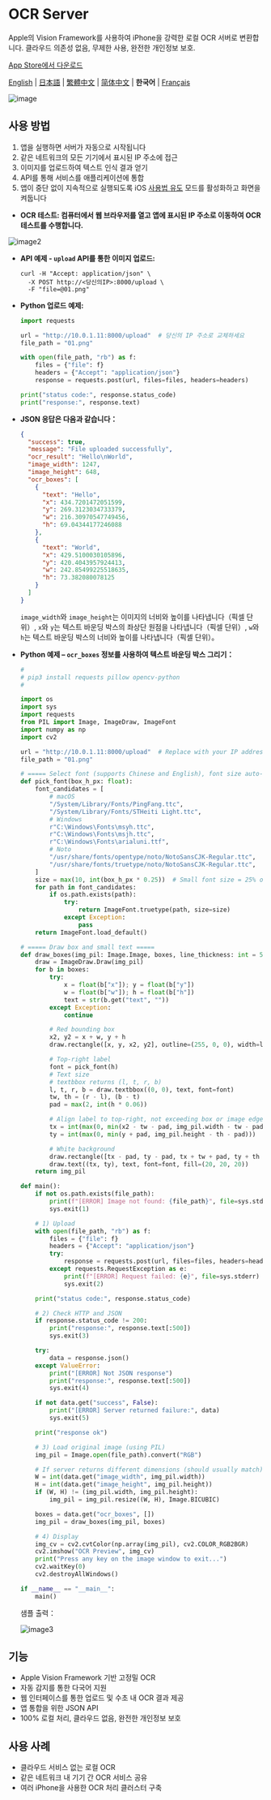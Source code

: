 # OCR Server

Apple의 Vision Framework를 사용하여 iPhone을 강력한 로컬 OCR 서버로 변환합니다.
클라우드 의존성 없음, 무제한 사용, 완전한 개인정보 보호.

[App Store에서 다운로드](https://apps.apple.com/us/app/ocr-server/id6749533041)

[English](README.md) | [日本語](README.ja.md) | [繁體中文](README.zh-TW.md) | [简体中文](README.zh-CN.md) | **한국어** | [Français](README.fr.md)

![image](image.jpg)

## 사용 방법

1. 앱을 실행하면 서버가 자동으로 시작됩니다
2. 같은 네트워크의 모든 기기에서 표시된 IP 주소에 접근
3. 이미지를 업로드하여 텍스트 인식 결과 얻기
4. API를 통해 서비스를 애플리케이션에 통합
5. 앱이 중단 없이 지속적으로 실행되도록 iOS [사용법 유도](https://support.apple.com/ko-kr/111795) 모드를 활성화하고 화면을 켜둡니다

- **OCR 테스트: 컴퓨터에서 웹 브라우저를 열고 앱에 표시된 IP 주소로 이동하여 OCR 테스트를 수행합니다.**

![image2](image2.png)

- **API 예제 - `upload` API를 통한 이미지 업로드:**

  ```
  curl -H "Accept: application/json" \
    -X POST http://<당신의IP>:8000/upload \
    -F "file=@01.png"
  ```

- **Python 업로드 예제:**

  ```python
  import requests

  url = "http://10.0.1.11:8000/upload"  # 당신의 IP 주소로 교체하세요
  file_path = "01.png"

  with open(file_path, "rb") as f:
      files = {"file": f}
      headers = {"Accept": "application/json"}
      response = requests.post(url, files=files, headers=headers)

  print("status code:", response.status_code)
  print("response:", response.text)
  ```

- **JSON 응답은 다음과 같습니다：**

  ```json
  {
    "success": true,
    "message": "File uploaded successfully",
    "ocr_result": "Hello\nWorld",
    "image_width": 1247,
    "image_height": 648,
    "ocr_boxes": [
      {
        "text": "Hello",
        "x": 434.7201472051599,
        "y": 269.3123034733379,
        "w": 216.30970547749456,
        "h": 69.04344177246088
      },
      {
        "text": "World",
        "x": 429.5100030105896,
        "y": 420.4043957924413,
        "w": 242.85499225518635,
        "h": 73.382080078125
      }
    ]
  }
  ```

  `image_width`와 `image_height`는 이미지의 너비와 높이를 나타냅니다（픽셀 단위）,
  `x`와 `y`는 텍스트 바운딩 박스의 좌상단 원점을 나타냅니다（픽셀 단위）,
  `w`와 `h`는 텍스트 바운딩 박스의 너비와 높이를 나타냅니다（픽셀 단위）。

- **Python 예제 – `ocr_boxes` 정보를 사용하여 텍스트 바운딩 박스 그리기：**

  ```python
  #
  # pip3 install requests pillow opencv-python
  #

  import os
  import sys
  import requests
  from PIL import Image, ImageDraw, ImageFont
  import numpy as np
  import cv2

  url = "http://10.0.1.11:8000/upload"  # Replace with your IP address
  file_path = "01.png"

  # ===== Select font (supports Chinese and English), font size auto-scales with box height =====
  def pick_font(box_h_px: float):
      font_candidates = [
          # macOS
          "/System/Library/Fonts/PingFang.ttc",
          "/System/Library/Fonts/STHeiti Light.ttc",
          # Windows
          r"C:\Windows\Fonts\msyh.ttc",
          r"C:\Windows\Fonts\msjh.ttc",
          r"C:\Windows\Fonts\arialuni.ttf",
          # Noto
          "/usr/share/fonts/opentype/noto/NotoSansCJK-Regular.ttc",
          "/usr/share/fonts/truetype/noto/NotoSansCJK-Regular.ttc",
      ]
      size = max(10, int(box_h_px * 0.25))  # Small font size = 25% of box height (minimum 10pt)
      for path in font_candidates:
          if os.path.exists(path):
              try:
                  return ImageFont.truetype(path, size=size)
              except Exception:
                  pass
      return ImageFont.load_default()

  # ===== Draw box and small text =====
  def draw_boxes(img_pil: Image.Image, boxes, line_thickness: int = 5) -> Image.Image:
      draw = ImageDraw.Draw(img_pil)
      for b in boxes:
          try:
              x = float(b["x"]); y = float(b["y"])
              w = float(b["w"]); h = float(b["h"])
              text = str(b.get("text", ""))
          except Exception:
              continue

          # Red bounding box
          x2, y2 = x + w, y + h
          draw.rectangle([x, y, x2, y2], outline=(255, 0, 0), width=line_thickness)

          # Top-right label
          font = pick_font(h)
          # Text size
          # textbbox returns (l, t, r, b)
          l, t, r, b = draw.textbbox((0, 0), text, font=font)
          tw, th = (r - l), (b - t)
          pad = max(2, int(h * 0.06))

          # Align label to top-right, not exceeding box or image edge
          tx = int(max(0, min(x2 - tw - pad, img_pil.width - tw - pad)))
          ty = int(max(0, min(y + pad, img_pil.height - th - pad)))

          # White background
          draw.rectangle([tx - pad, ty - pad, tx + tw + pad, ty + th + pad], fill=(255, 255, 255))
          draw.text((tx, ty), text, font=font, fill=(20, 20, 20))
      return img_pil

  def main():
      if not os.path.exists(file_path):
          print(f"[ERROR] Image not found: {file_path}", file=sys.stderr)
          sys.exit(1)

      # 1) Upload
      with open(file_path, "rb") as f:
          files = {"file": f}
          headers = {"Accept": "application/json"}
          try:
              response = requests.post(url, files=files, headers=headers, timeout=60)
          except requests.RequestException as e:
              print(f"[ERROR] Request failed: {e}", file=sys.stderr)
              sys.exit(2)

      print("status code:", response.status_code)

      # 2) Check HTTP and JSON
      if response.status_code != 200:
          print("response:", response.text[:500])
          sys.exit(3)

      try:
          data = response.json()
      except ValueError:
          print("[ERROR] Not JSON response")
          print("response:", response.text[:500])
          sys.exit(4)

      if not data.get("success", False):
          print("[ERROR] Server returned failure:", data)
          sys.exit(5)

      print("response ok")

      # 3) Load original image (using PIL)
      img_pil = Image.open(file_path).convert("RGB")

      # If server returns different dimensions (should usually match), use server dimensions
      W = int(data.get("image_width", img_pil.width))
      H = int(data.get("image_height", img_pil.height))
      if (W, H) != (img_pil.width, img_pil.height):
          img_pil = img_pil.resize((W, H), Image.BICUBIC)

      boxes = data.get("ocr_boxes", [])
      img_pil = draw_boxes(img_pil, boxes)

      # 4) Display
      img_cv = cv2.cvtColor(np.array(img_pil), cv2.COLOR_RGB2BGR)
      cv2.imshow("OCR Preview", img_cv)
      print("Press any key on the image window to exit...")
      cv2.waitKey(0)
      cv2.destroyAllWindows()

  if __name__ == "__main__":
      main()
  ```

  샘플 출력：

  ![image3](image3.png)


## 기능

- Apple Vision Framework 기반 고정밀 OCR
- 자동 감지를 통한 다국어 지원
- 웹 인터페이스를 통한 업로드 및 수초 내 OCR 결과 제공
- 앱 통합을 위한 JSON API
- 100% 로컬 처리, 클라우드 없음, 완전한 개인정보 보호


## 사용 사례

- 클라우드 서비스 없는 로컬 OCR
- 같은 네트워크 내 기기 간 OCR 서비스 공유
- 여러 iPhone을 사용한 OCR 처리 클러스터 구축